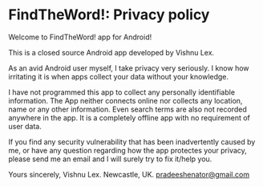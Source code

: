 # FindTheWord!: Privacy policy
Welcome to FindTheWord! app for Android!

This is a closed source Android app developed by Vishnu Lex.

As an avid Android user myself, I take privacy very seriously. I know how irritating it is when apps collect your data without your knowledge.

I have not programmed this app to collect any personally identifiable information. The App neither connects online nor collects any location, name or any other information. Even search terms are also not recorded anywhere in the app. It is a completely offline app with no requirement of user data.

If you find any security vulnerability that has been inadvertently caused by me, or have any question regarding how the app protectes your privacy, please send me an email and I will surely try to fix it/help you.

Yours sincerely,
Vishnu Lex.
Newcastle, UK.
pradeeshenator@gmail.com
